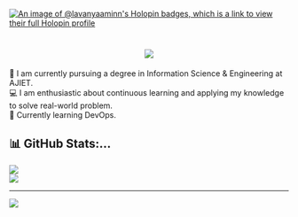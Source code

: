 [![An image of @lavanyaaminn's Holopin badges, which is a link to view their full Holopin profile](https://holopin.me/lavanyaaminn)](https://holopin.io/@lavanyaaminn)

<h1 align="center">
   <img src="https://readme-typing-svg.herokuapp.com/?font=Righteous&size=35&color=F92672&center=true&vCenter=true&width=500&height=70&duration=4000&lines=Hi+There!+👋;+I'm+Lavanya!;" />
</h1>

🚀 I am currently pursuing a degree in Information Science & Engineering at AJIET.  <br>💻 I am enthusiastic about continuous learning and applying my knowledge to solve real-world problem.  <br>🌱 Currently learning DevOps.
## 📊 GitHub Stats:...
![](https://nirzak-streak-stats.vercel.app/?user=Lavanyaaminn&theme=monokai&hide_border=false)<br/>
![](https://github-readme-stats.vercel.app/api?username=Lavanyaaminn&theme=monokai&hide_border=false&include_all_commits=false&count_private=false)<br/>

---
[![](https://visitcount.itsvg.in/api?id=Lavanyaaminn&icon=0&color=0)](https://visitcount.itsvg.in)

<!-- Proudly created with GPRM ( https://gprm.itsvg.in ) -->


